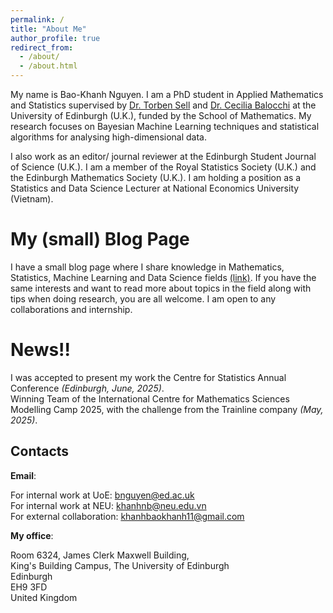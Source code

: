 ```yaml
---
permalink: /
title: "About Me"
author_profile: true
redirect_from: 
  - /about/
  - /about.html
---
```


My name is Bao-Khanh Nguyen. I am a PhD student in Applied Mathematics and Statistics supervised by [Dr. Torben Sell](https://webhomes.maths.ed.ac.uk/~tsell/) and [Dr. Cecilia Balocchi](https://cecilia-balocchi.owlstown.net) at the University of Edinburgh (U.K.), funded by the School of Mathematics. My research focuses on Bayesian Machine Learning techniques and statistical algorithms for analysing high-dimensional data. 

I also work as an editor/ journal reviewer at the Edinburgh Student Journal of Science (U.K.).  I am a member of the Royal Statistics Society (U.K.) and the Edinburgh Mathematics Society (U.K.). I am holding a position as a Statistics and Data Science Lecturer at National Economics University (Vietnam).  

My (small) Blog Page
======
I have a small blog page where I share knowledge in Mathematics, Statistics, Machine Learning and Data Science fields [(link)](https://sites.google.com/view/msdsimpact/about). If you have the same interests and want to read more about topics in the field along with tips when doing research, you are all welcome. I am open to any collaborations and internship.

News!!
======
I was accepted to present my work the Centre for Statistics Annual Conference *(Edinburgh, June, 2025)*.  
Winning Team of the International Centre for Mathematics Sciences Modelling Camp 2025, with the challenge from the Trainline company *(May, 2025)*.

Contacts
------
**Email**: 

For internal work at UoE: bnguyen@ed.ac.uk  
For internal work at NEU: khanhnb@neu.edu.vn  
For external collaboration: khanhbaokhanh11@gmail.com

**My office**: 

Room 6324, James Clerk Maxwell Building,  
King's Building Campus, The University of Edinburgh  
Edinburgh  
EH9 3FD  
United Kingdom

